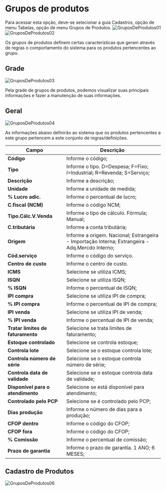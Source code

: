 # Grupos de produtos
Para acessar esta opção, deve-se selecionar a guia Cadastros, opção de menu Tabelas, opção de menu Grupos de Produtos.
![GruposDeProdutos01](https://raw.githubusercontent.com/netforcews/docs-erp/master/cadastro/imgs/GruposDeProdutos01.png)
![GruposDeProdutos02](https://raw.githubusercontent.com/netforcews/docs-erp/master/cadastro/imgs/GruposDeProdutos02.png)

Os grupos de produtos definem certas características que geram através de regras o comportamento do sistema para os produtos pertencentes ao grupo.

## Grade
![GruposDeProdutos03](https://raw.githubusercontent.com/netforcews/docs-erp/master/cadastro/imgs/GruposDeProdutos03.png)

Pela grade de grupos de produtos, podemos visualizar suas principais informações e fazer a manutenção de suas informações.

## Geral
![GruposDeProdutos04](https://raw.githubusercontent.com/netforcews/docs-erp/master/cadastro/imgs/GruposDeProdutos04.png)

As informações abaixo definirão ao sistema que os produtos pertencentes a este grupo pertencem a este conjunto de regras/definições.

Campo | Descrição
------|----------
**Código** | Informe o código;
**Tipo** | Informe o tipo. D=Despesa; F=Fixo; I=Industrial; R=Revenda; S=Serviço;
**Descrição** | Informe a descrição;
**Unidade** | Informe a unidade de medida;
**% Lucro adic.** | Informe o percentual de lucro;
**C.fiscal (NCM)** | Informe o código NCM;
**Tipo.Cálc.V.Venda** | Informe o tipo de cálculo. Fórmula; Manual;
**C.tributária** | Informe a conta tributária;
**Origem** | Informe a origem. Nacional; Estrangeira - Importação Interna; Extrangeira - Adq.Mercdo Interno;
**Cód.serviço** | Informe o código do serviço.
**Centro de custo** | Informe o centro de custo.
**ICMS** | Selecione se utiliza ICMS;
**ISQN** | Selecione se utiliza ISQN;
**% ISQN** | Informe o percentual de ISQN;
**IPI compra** | Selecione se utiliza IPI de compra;
**% IPI compra** | Informe o percentual de IPI de compra;
**IPI venda** | Selecione se utiliza IPI de venda;
**% IPI venda** | Informe o percentual de IPI de venda;
**Tratar limites de faturamento** | Selecione se trata limites de faturamento;
**Estoque controlado** | Selecione se controla estoque;
**Controla lote** | Selecione se o estoque controla lote;
**Controla número de série** | Selecione se o estoque controla número de série;
**Controla data de validade** | Selecione se o estoque controla data de validade;
**Disponível para o atendimento** | Selecione se está disponível para atendimento;
**Controlado pelo PCP** | Selecione se é controlado pelo PCP;
**Dias produção** | Informe o número de dias para a produção;
**CFOP dentro** | Informe o código do CFOP;
**CFOP fora** | Informe o código do CFOP;
**% Comissão** | Informe o percentual de comissão;
**Prazo de garantia** | Informe o prazo de garantia. 1 ANO; 6 MESES;


## Cadastro de Produtos
![GruposDeProdutos06](https://raw.githubusercontent.com/netforcews/docs-erp/master/cadastro/imgs/GruposDeProdutos06.png)


